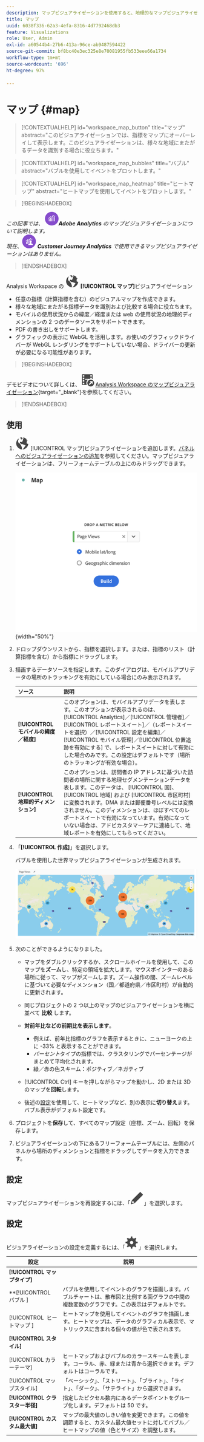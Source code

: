 ```yaml
---
description: マップビジュアライゼーションを使用すると、地理的なマップビジュアライゼーションにデータをプロットできます。
title: マップ
uuid: 6038f336-62a3-4efa-8316-4d7792468db3
feature: Visualizations
role: User, Admin
exl-id: a60544b4-27b6-413a-96ce-ab9487594422
source-git-commit: bf8bc40e3ec325e8e70081955fb533eee66a1734
workflow-type: tm+mt
source-wordcount: '696'
ht-degree: 97%

---
```


# マップ {#map}

<!-- markdownlint-disable MD034 -->

<!-- markdownlint-disable MD034 -->

>[!CONTEXTUALHELP]
>id="workspace_map_button"
>title="マップ"
>abstract="このビジュアライゼーションでは、指標をマップにオーバーレイして表示します。このビジュアライゼーションは、様々な地域にまたがるデータを識別する場合に役立ちます。"

<!-- markdownlint-enable MD034 -->

<!-- markdownlint-disable MD034 -->

>[!CONTEXTUALHELP]
>id="workspace_map_bubbles"
>title="バブル"
>abstract="バブルを使用してイベントをプロットします。"

<!-- markdownlint-enable MD034 -->

<!-- markdownlint-disable MD034 -->

>[!CONTEXTUALHELP]
>id="workspace_map_heatmap"
>title="ヒートマップ"
>abstract="ヒートマップを使用してイベントをプロットします。"

<!-- markdownlint-enable MD034 -->


>[!BEGINSHADEBOX]

_この記事では、_ ![AdobeAnalytics](/help/assets/icons/AdobeAnalytics.svg) _&#x200B;**Adobe Analytics** のマップビジュアライゼーションについて説明します。_<br/>_現在、_![CustomerJourneyAnalytics](/help/assets/icons/CustomerJourneyAnalytics.svg) _&#x200B;**Customer Journey Analytics** で使用できるマップビジュアライゼーションはありません。_

>[!ENDSHADEBOX]



Analysis Workspace の ![地球儀](/help/assets/icons/Globe.svg) **[!UICONTROL マップ]**&#x200B;ビジュアライゼーション

* 任意の指標（計算指標を含む）のビジュアルマップを作成できます。
* 様々な地域にまたがる指標データを識別および比較する場合に役立ちます。
* モバイルの使用状況からの緯度／経度または web の使用状況の地理的ディメンションの 2 つのデータソースをサポートできます。
* PDF の書き出しをサポートします。
* グラフィックの表示に WebGL を活用します。お使いのグラフィックドライバーが WebGL レンダリングをサポートしていない場合、ドライバーの更新が必要になる可能性があります。


>[!BEGINSHADEBOX]

デモビデオについて詳しくは、![VideoCheckedOut](/help/assets/icons/VideoCheckedOut.svg) [Analysis Workspace のマップビジュアライゼーション](https://video.tv.adobe.com/v/41505/?quality=12&captions=jpn){target="_blank"}を参照してください。

>[!ENDSHADEBOX]


## 使用

1. ![マップ](/help/assets/icons/Globe.svg) [!UICONTROL マップ]ビジュアライゼーションを追加します。[パネルへのビジュアライゼーションの追加](freeform-analysis-visualizations.md#add-visualizations-to-a-panel)を参照してください。マップビジュアライゼーションは、フリーフォームテーブルの上にのみドラッグできます。

   ![マップ設定](assets/map-configuration.png){width="50%"}

1. ドロップダウンリストから、指標を選択します。または、指標のリスト（計算指標を含む）から指標にドラッグします。
1. 描画するデータソースを指定します。このダイアログは、モバイルアプリデータの場所のトラッキングを有効にしている場合にのみ表示されます。

   | ソース | 説明 |
   | --- | --- |
   | **[!UICONTROL モバイルの緯度／経度]** | このオプションは、モバイルアプリデータを表します。このオプションが表示されるのは、 [!UICONTROL Analytics]／[!UICONTROL 管理者]／[!UICONTROL レポートスイート]／（レポートスイートを選択）／[!UICONTROL 設定を編集]／[!UICONTROL モバイル管理]／[!UICONTROL 位置追跡を有効にする] で、レポートスイートに対して有効にした場合のみです。この設定はデフォルトです（場所のトラッキングが有効な場合）。 |
   | **[!UICONTROL 地理的ディメンション]** | このオプションは、訪問者の IP アドレスに基づいた訪問者の場所に関する地理セグメンテーションデータを表します。このデータは、 [!UICONTROL 国]、 [!UICONTROL 地域] および [!UICONTROL 市区町村] に変換されます。DMA または郵便番号レベルには変換されません。このディメンションは、ほぼすべてのレポートスイートで有効になっています。有効になっていない場合は、アドビカスタマーケアに連絡して、地域レポートを有効にしてもらってください。 |

1. 「**[!UICONTROL 作成]**」を選択します。

   バブルを使用した世界マップビジュアライゼーションが生成されます。

   ![](assets/bubble-world-view.png)

1. 次のことができるようになりました。

   * マップをダブルクリックするか、スクロールホイールを使用して、このマップを&#x200B;**ズーム**&#x200B;し、特定の領域を拡大します。マウスポインターのある場所に従って、マップがズームします。ズーム操作の間、ズームレベルに基づいて必要なディメンション（国／都道府県／市区町村）が自動的に更新されます。
   * 同じプロジェクトの 2 つ以上のマップのビジュアライゼーションを横に並べて **比較** します。
   * **対前年比などの前期比を表示します**。

      * 例えば、前年比指標のグラフを表示するときに、ニューヨークの上に -33% と表示することができます。
      * *パーセント*&#x200B;タイプの指標では、クラスタリングでパーセンテージがまとめて平均化されます。
      * 緑／赤の色スキーム：ポジティブ／ネガティブ

   * [!UICONTROL Ctrl] キーを押しながらマップを動かし、2D または 3D のマップを&#x200B;**回転**&#x200B;します。

   * 後述の[設定](/help/analyze/analysis-workspace/visualizations/map-visualization.md#section_5F89C620A6AA42BC8E0955478B3A427E)を使用して、ヒートマップなど、別の表示に&#x200B;**切り替え**&#x200B;ます。バブル表示がデフォルト設定です。

1. プロジェクトを&#x200B;**保存**&#x200B;して、すべてのマップ設定（座標、ズーム、回転）を保存します。
1. ビジュアライゼーションの下にあるフリーフォームテーブルには、左側のパネルから場所のディメンションと指標をドラッグしてデータを入力できます。



## 設定

マップビジュアライゼーションを再設定するには、「![編集](/help/assets/icons/Edit.svg)」を選択します。


## 設定

ビジュアライゼーションの設定を定義するには、「![設定](/help/assets/icons/Setting.svg)」を選択します。

| 設定 | 説明 |
|--- |--- |
| **[!UICONTROL マップタイプ]** | |
| **[!UICONTROL &#x200B; バブル &#x200B;] | バブルを使用してイベントのグラフを描画します。バブルチャートは、散布図と比例する面グラフの中間の複数変数のグラフです。この表示はデフォルトです。 |
| [!UICONTROL &#x200B; ヒートマップ &#x200B;] | ヒートマップを使用してイベントのグラフを描画します。ヒートマップは、データのグラフィカル表示で、マトリックスに含まれる個々の値が色で表されます。 |
| **[!UICONTROL スタイル]** | |
| [!UICONTROL カラーテーマ] | ヒートマップおよびバブルのカラースキームを表します。コーラル、赤、緑または青から選択できます。デフォルトはコーラルです。 |
| [!UICONTROL マップスタイル] | 「ベーシック」、「ストリート」、「ブライト」、「ライト」、「ダーク」、「サテライト」から選択できます。 |
| **[!UICONTROL クラスター半径]** | 指定したピクセル数内にあるデータポイントをグループ化します。デフォルトは 50 です。 |
| **[!UICONTROL カスタム最大値]** | マップの最大値のしきい値を変更できます。この値を調節すると、カスタム最大値セットに対してバブル／ヒートマップの値（色とサイズ）を調整します。 |

<!--
## Build a time-parting heatmap

Here is a video on the topic:

>[!VIDEO](https://video.tv.adobe.com/v/35203/?quality=12&captions=jpn)

-->

